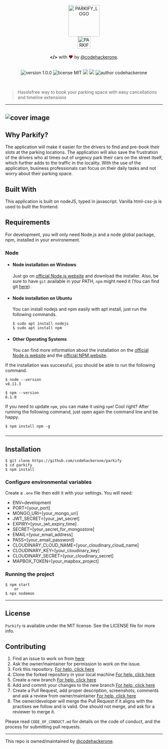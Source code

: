 <!--# Parkify-->
<div align="center">
<picture>
  <source srcset="https://res.cloudinary.com/codehackerone/image/upload/v1654404920/Parkify/logo-white_em2e4o.png" media="(prefers-color-scheme: dark)">
  <img alt="PARKIFY_LOGO" id="logo-dark" src="https://res.cloudinary.com/codehackerone/image/upload/v1654404897/Parkify/logo-black_y6ungi.png" height="100" />
</picture>
    <!--<img alt="PARKIFY_LOGO" id="logo-dark" src="public/img/logo-black.png" height="100" />-->
    <br>
<!--     <img alt="PARKIFY_TEXT" id="logo-white" src="public/img/logo-text-black.png" height="40"/> -->
<picture>
  <source srcset="https://res.cloudinary.com/codehackerone/image/upload/v1654404904/Parkify/logo-text-white_jqhdsf.png" media="(prefers-color-scheme: dark)">
  <img alt="PARKIFY_TEXT" id="logo-dark" src="https://res.cloudinary.com/codehackerone/image/upload/v1654404900/Parkify/logo-text-black_qnvhtr.png" height="40" />
</picture>  
<br><br>
    <span style="font-weight: bold;">&#60;/&#62;</span> with <span style="color: #8b0000;">&hearts;</span> by <a href="https://github.com/codehackerone">@codehackerone</a>.<br><br>
<p align="center">
    <img src="https://img.shields.io/badge/version-1.0.0-yellowgreen" alt="version 1.0.0"/>
    <img src="https://img.shields.io/badge/license-MIT-brightgreen" alt="license MIT"/>
    <img src="https://img.shields.io/github/issues-pr-raw/codehackerone/parkify.svg" />
    <img src="https://img.shields.io/github/issues-raw/codehackerone/parkify.svg"/>
    <img src="https://img.shields.io/badge/author-Soumyajit%20Datta-orange" alt="author codehackerone"/>
</p>
</div>
<br>

> Hasslefree way to book your parking space with easy cancellations and timeline extensions<br>

---
![cover image](https://github.com/Codehackerone/parkify/blob/main/public/img/coverpage.png)
---
## Why Parkify?

The application will make it easier for the drivers to find and pre-book their slots at the parking locations. The application will also save the frustration of the drivers who at times out of urgency park their cars on the street itself, which further adds to the traffic in the locality. With the use of the application, business professionals can focus on their daily tasks and not worry about their parking space.


## Built With

This application is built on nodeJS, typed in javascript. Vanilla html-css-js is used to built the frontend.

## Requirements

For development, you will only need Node.js and a node global package, npm, installed in your environement.

### Node

-   #### Node installation on Windows

    Just go on [official Node.js website](https://nodejs.org/) and download the installer.
    Also, be sure to have `git` available in your PATH, `npm` might need it (You can find git [here](https://git-scm.com/)).

-   #### Node installation on Ubuntu

    You can install nodejs and npm easily with apt install, just run the following commands.

        $ sudo apt install nodejs
        $ sudo apt install npm

-   #### Other Operating Systems
    You can find more information about the installation on the [official Node.js website](https://nodejs.org/) and the [official NPM website](https://npmjs.org/).

If the installation was successful, you should be able to run the following command.

    $ node --version
    v8.11.3

    $ npm --version
    6.1.0

If you need to update `npm`, you can make it using `npm`! Cool right? After running the following command, just open again the command line and be happy.

    $ npm install npm -g

###

---

## Installation

    $ git clone https://github.com/codehackerone/parkify
    $ cd parkify
    $ npm install

### Configure environmental variables

Create a `.env` file then edit it with your settings. You will need:

-   ENV=development
-   PORT=[your_port]
-   MONGO_URI=[your_mongo_uri]
-   JWT_SECRET=[your_jwt_secret]
-   EXPIRY=[your_jwt_expiry_time]
-   SECRET=[your_secret_for_mongostore]
-   EMAIL=[your_email_address]
-   PASS=[your_email_password]
-   CLOUDINARY_CLOUD_NAME=[your_cloudinary_cloud_name]
-   CLOUDINARY_KEY=[your_cloudinary_key]
-   CLOUDINARY_SECRET=[your_cloudinary_secret]
-   MAPBOX_TOKEN=[your_mapbox_project]

### Running the project

    $ npm start
        or
    $ npx nodemon

---

## License

```Parkify``` is available under the MIT license. See the LICENSE file for more info.

## Contributing


1. Find an issue to work on from [here](https://github.com/codehackerone/parkify/issues)
2. Ask the owner/maintainer for permission to work on the issue.
3. Fork this repository. [For help, click here](https://docs.github.com/en/get-started/quickstart/fork-a-repo)
4. Clone the forked repository in your local machine [For help, click here](https://docs.github.com/en/repositories/creating-and-managing-repositories/cloning-a-repository)
5. Create a new branch [For help, click here](https://github.com/Kunena/Kunena-Forum/wiki/Create-a-new-branch-with-git-and-manage-branches)
6. Add and commit your changes to the new branch [For help, click here](https://stackoverflow.com/questions/14655816/how-to-commit-changes-to-another-pre-existent-branch#:~:text=First%2C%20checkout%20to%20your%20new,show%20up%20on%20the%20remote.)
7. Create a Pull Request, add proper description, screenshots, comments and ask a review from owner/maintainer [For help, click here](https://docs.github.com/en/github/collaborating-with-pull-requests/proposing-changes-to-your-work-with-pull-requests/creating-a-pull-request-from-a-fork)
8. The owner/developer will merge the Pull Request if it aligns with the practises we follow and is valid. One should not merge, and ask for a reviewer to merge it.

Please read `CODE_OF_CONDUCT.md` for details on the code of conduct, and the process for submitting pull requests.

 ---  
This repo is owned/maintained by <a href="https://github.com/codehackerone">@codehackerone</a>.
